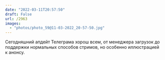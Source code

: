 ```yaml
---
date: "2022-03-11T20:57:50"
draft: False
url: /2963
images:
  - "photos/photo_59@11-03-2022_20-57-50.jpg"
---
```


Сегодняшний апдейт Телеграма хорош всем, от менеджера загрузок до поддержки нормальных способов стримов, но особенно иллюстрацией к анонсу.
